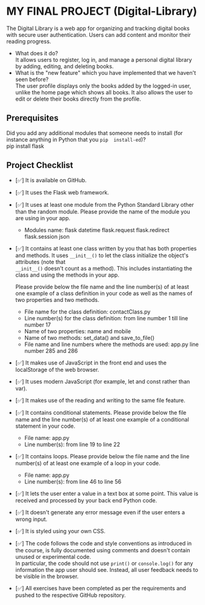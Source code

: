 # MY FINAL PROJECT (Digital-Library)

The Digital Library is a web app for organizing and tracking digital books with secure user authentication. Users can add content and monitor their reading progress.

- What does it do?  
   It allows users to register, log in, and manage a personal digital library by adding, editing, and deleting books.
- What is the "new feature" which you have implemented that
  we haven't seen before?  
   The user profile displays only the books added by the logged-in user, unlike the home page which shows all books.
  It also allows the user to edit or delete their books directly from the profile.

## Prerequisites

Did you add any additional modules that someone needs to
install (for instance anything in Python that you `pip 
install-ed`)?  
pip install flask

## Project Checklist

- [✅] It is available on GitHub.

- [✅] It uses the Flask web framework.

- [✅] It uses at least one module from the Python Standard
  Library other than the random module.
  Please provide the name of the module you are using in your
  app.

  - Modules name:
    flask
    datetime
    flask.request
    flask.redirect
    flask.session
    json

- [✅] It contains at least one class written by you that has
  both properties and methods. It uses `__init__()` to let the
  class initialize the object's attributes (note that  
  `__init__()` doesn't count as a method). This includes
  instantiating the class and using the methods in your app.

  Please provide below the file name and the line number(s) of
  at least one example of a class definition in your code as
  well as the names of two properties and two methods.

  - File name for the class definition: contactClass.py
  - Line number(s) for the class definition: from line number 1 till line number 17
  - Name of two properties: name and mobile
  - Name of two methods: set_data() and save_to_file()
  - File name and line numbers where the methods are used: app.py line number 285 and 286

- [✅] It makes use of JavaScript in the front end and uses the
  localStorage of the web browser.

- [✅] It uses modern JavaScript (for example, let and const
  rather than var).

- [✅] It makes use of the reading and writing to the same file
  feature.

- [✅] It contains conditional statements. Please provide below
  the file name and the line number(s) of at least
  one example of a conditional statement in your code.

  - File name: app.py
  - Line number(s): from line 19 to line 22

- [✅] It contains loops. Please provide below the file name
  and the line number(s) of at least
  one example of a loop in your code.

  - File name: app.py
  - Line number(s): from line 46 to line 56

- [✅] It lets the user enter a value in a text box at some
  point.
  This value is received and processed by your back end
  Python code.

- [✅] It doesn't generate any error message even if the user
  enters a wrong input.

- [✅] It is styled using your own CSS.

- [✅] The code follows the code and style conventions as
  introduced in the course, is fully documented using comments
  and doesn't contain unused or experimental code.  
   In particular, the code should not use `print()` or
  `console.log()` for any information the app user should see.
  Instead, all user feedback needs to be visible in the
  browser.

- [✅] All exercises have been completed as per the
  requirements and pushed to the respective GitHub repository.
